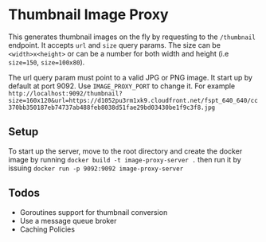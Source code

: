 # Thumbnail Image Proxy

This generates thumbnail images on the fly by requesting to the `/thumbnail` endpoint. It accepts `url` and `size` query params. The size can be `<width>x<height>` or can be a number for both width and height (i.e `size=150`, `size=100x80`). 

The url query param must point to a valid JPG or PNG image. It start up by default at port 9092. Use `IMAGE_PROXY_PORT` to change it. For example `http://localhost:9092/thumbnail?size=160x120&url=https://d1052pu3rm1xk9.cloudfront.net/fspt_640_640/cc370bb350187eb74737ab488feb8038d51fae29bd03430be1f9c3f8.jpg`

## Setup

To start up the server, move to the root directory and create the docker image by running `docker build -t image-proxy-server .` then run it by issuing `docker run -p 9092:9092 image-proxy-server`

## Todos

  * Goroutines support for thumbnail conversion
  * Use a message queue broker  
  * Caching Policies
